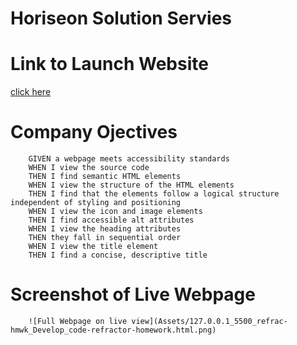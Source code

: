 
# Horiseon Solution Servies


# Link to Launch Website

[click here](http://127.0.0.1:5500/refrac-hmwk/Develop/code-refractor-homework.html)

# Company Ojectives 

        GIVEN a webpage meets accessibility standards
        WHEN I view the source code
        THEN I find semantic HTML elements
        WHEN I view the structure of the HTML elements
        THEN I find that the elements follow a logical structure independent of styling and positioning
        WHEN I view the icon and image elements
        THEN I find accessible alt attributes
        WHEN I view the heading attributes
        THEN they fall in sequential order
        WHEN I view the title element
        THEN I find a concise, descriptive title
        
        

# Screenshot of Live Webpage
        ![Full Webpage on live view](Assets/127.0.0.1_5500_refrac-hmwk_Develop_code-refractor-homework.html.png)
              
        
